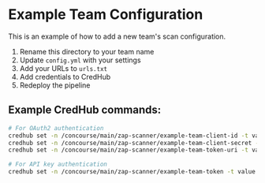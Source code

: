 # Example Team Configuration

This is an example of how to add a new team's scan configuration.

1. Rename this directory to your team name
2. Update `config.yml` with your settings
3. Add your URLs to `urls.txt`
4. Add credentials to CredHub
5. Redeploy the pipeline

## Example CredHub commands:

```bash
# For OAuth2 authentication
credhub set -n /concourse/main/zap-scanner/example-team-client-id -t value -v "your-client-id"
credhub set -n /concourse/main/zap-scanner/example-team-client-secret -t value -v "your-secret"
credhub set -n /concourse/main/zap-scanner/example-team-token-uri -t value -v "https://your-uaa.cloud.gov/oauth/token"

# For API key authentication
credhub set -n /concourse/main/zap-scanner/example-team-token -t value -v "your-api-token"
```
